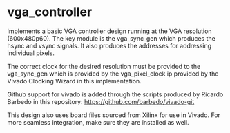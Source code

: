 # vga_controller

Implements a basic VGA controller design running at the VGA resolution (600x480p60). The key module is the vga_sync_gen which produces the hsync and vsync signals. It also produces the addresses for addressing individual pixels.

The correct clock for the desired resolution must be provided to the vga_sync_gen which is provided by the vga_pixel_clock ip provided by the Vivado Clocking Wizard in this implementation.

Github support for vivado is added through the scripts produced by Ricardo Barbedo in this repository: https://github.com/barbedo/vivado-git

This design also uses board files sourced from Xilinx for use in Vivado. For more seamless integration, make sure they are installed as well.
